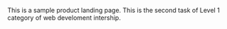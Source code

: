 This is a sample product landing page. This is the second task of Level 1 category of web develoment intership.
